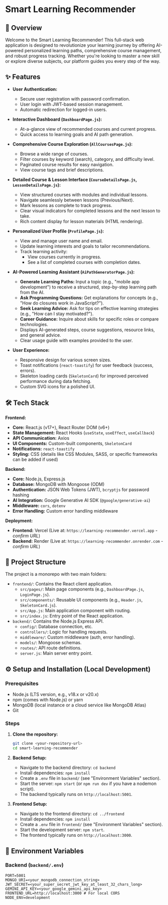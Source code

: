 # Smart Learning Recommender

## 🚀 Overview

Welcome to the Smart Learning Recommender! This full-stack web application is designed to revolutionize your learning journey by offering AI-powered personalized learning paths, comprehensive course management, and robust progress tracking. Whether you're looking to master a new skill or explore diverse subjects, our platform guides you every step of the way.


## ✨ Features

* **User Authentication:**
    * Secure user registration with password confirmation.
    * User login with JWT-based session management.
    * Automatic redirection for logged-in users.

* **Interactive Dashboard (`DashboardPage.js`):**
    * At-a-glance view of recommended courses and current progress.
    * Quick access to learning goals and AI path generation.

* **Comprehensive Course Exploration (`AllCoursesPage.js`):**
    * Browse a wide range of courses.
    * Filter courses by keyword (search), category, and difficulty level.
    * Paginated course results for easy navigation.
    * View course tags and brief descriptions.

* **Detailed Course & Lesson Interface (`CourseDetailsPage.js`, `LessonDetailsPage.js`):**
    * View structured courses with modules and individual lessons.
    * Navigate seamlessly between lessons (Previous/Next).
    * Mark lessons as complete to track progress.
    * Clear visual indicators for completed lessons and the next lesson to take.
    * Rich content display for lesson materials (HTML rendering).

* **Personalized User Profile (`ProfilePage.js`):**
    * View and manage user name and email.
    * Update learning interests and goals to tailor recommendations.
    * Track learning activity:
        * View courses currently in progress.
        * See a list of completed courses with completion dates.

* **AI-Powered Learning Assistant (`AiPathGeneratorPage.js`):**
    * **Generate Learning Paths:** Input a topic (e.g., "mobile app development") to receive a structured, step-by-step learning path from the AI.
    * **Ask Programming Questions:** Get explanations for concepts (e.g., "How do closures work in JavaScript?").
    * **Seek Learning Advice:** Ask for tips on effective learning strategies (e.g., "How can I stay motivated?").
    * **Career Guidance:** Inquire about skills for specific roles or compare technologies.
    * Displays AI-generated steps, course suggestions, resource links, and general advice.
    * Clear usage guide with examples provided to the user.

* **User Experience:**
    * Responsive design for various screen sizes.
    * Toast notifications (`react-toastify`) for user feedback (success, errors).
    * Skeleton loading cards (`SkeletonCard`) for improved perceived performance during data fetching.
    * Custom SVG icons for a polished UI.

## 🛠️ Tech Stack

**Frontend:**

* **Core:** React.js (v17+), React Router DOM (v6+)
* **State Management:** React Hooks (`useState`, `useEffect`, `useCallback`)
* **API Communication:** Axios
* **UI Components:** Custom-built components, `SkeletonCard`
* **Notifications:** `react-toastify`
* **Styling:** CSS (details like CSS Modules, SASS, or specific frameworks can be added if used)

**Backend:**

* **Core:** Node.js, Express.js
* **Database:** MongoDB with Mongoose (ODM)
* **Authentication:** JSON Web Tokens (JWT), `bcryptjs` for password hashing
* **AI Integration:** Google Generative AI SDK (`@google/generative-ai`)
* **Middleware:** `cors`, `dotenv`
* **Error Handling:** Custom error handling middleware

**Deployment:**

* **Frontend:** Vercel (Live at: `https://learning-recommender.vercel.app` - *confirm URL*)
* **Backend:** Render (Live at: `https://learning-recommender.onrender.com` - *confirm URL*)

## 📂 Project Structure

The project is a monorepo with two main folders:

* `frontend/`: Contains the React client application.
    * `src/pages/`: Main page components (e.g., `DashboardPage.js`, `LoginPage.js`).
    * `src/components/`: Reusable UI components (e.g., `Header.js`, `SkeletonCard.js`).
    * `src/App.js`: Main application component with routing.
    * `src/index.js`: Entry point of the React application.
* `backend/`: Contains the Node.js Express API.
    * `config/`: Database connection, etc.
    * `controllers/`: Logic for handling requests.
    * `middleware/`: Custom middleware (auth, error handling).
    * `models/`: Mongoose schemas.
    * `routes/`: API route definitions.
    * `server.js`: Main server entry point.

## ⚙️ Setup and Installation (Local Development)

### Prerequisites

* Node.js (LTS version, e.g., v18.x or v20.x)
* npm (comes with Node.js) or yarn
* MongoDB (local instance or a cloud service like MongoDB Atlas)
* Git

### Steps

1.  **Clone the repository:**
    ```bash
    git clone <your-repository-url>
    cd smart-learning-recommender
    ```

2.  **Backend Setup:**
    * Navigate to the backend directory: `cd backend`
    * Install dependencies: `npm install`
    * Create a `.env` file in `backend/` (see "Environment Variables" section).
    * Start the server: `npm start` (or `npm run dev` if you have a nodemon script).
    * The backend typically runs on `http://localhost:5001`.

3.  **Frontend Setup:**
    * Navigate to the frontend directory: `cd ../frontend`
    * Install dependencies: `npm install`
    * Create a `.env` file in `frontend/` (see "Environment Variables" section).
    * Start the development server: `npm start`.
    * The frontend typically runs on `http://localhost:3000`.

## <caption>🔑 Environment Variables</caption>

### Backend (`backend/.env`)

```env
PORT=5001
MONGO_URI=<your_mongodb_connection_string>
JWT_SECRET=<your_super_secret_jwt_key_at_least_32_chars_long>
GEMINI_API_KEY=<your_google_gemini_api_key>
FRONTEND_URL=http://localhost:3000 # For local CORS
NODE_ENV=development

